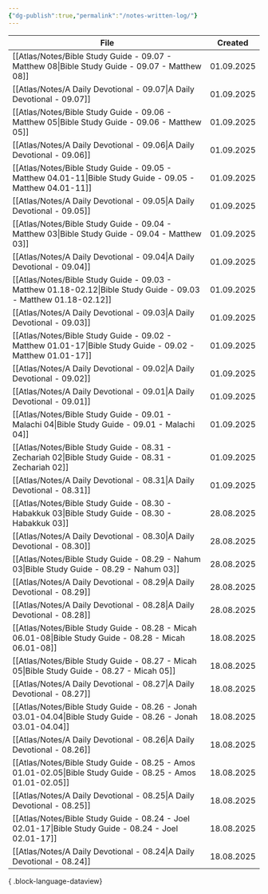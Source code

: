 ```yaml
---
{"dg-publish":true,"permalink":"/notes-written-log/"}
---
```


| File                                                                                                                | Created    |
| ------------------------------------------------------------------------------------------------------------------- | ---------- |
| [[Atlas/Notes/Bible Study Guide - 09.07 - Matthew 08\|Bible Study Guide - 09.07 - Matthew 08]]                   | 01.09.2025 |
| [[Atlas/Notes/A Daily Devotional - 09.07\|A Daily Devotional - 09.07]]                                           | 01.09.2025 |
| [[Atlas/Notes/Bible Study Guide - 09.06 - Matthew 05\|Bible Study Guide - 09.06 - Matthew 05]]                   | 01.09.2025 |
| [[Atlas/Notes/A Daily Devotional - 09.06\|A Daily Devotional - 09.06]]                                           | 01.09.2025 |
| [[Atlas/Notes/Bible Study Guide - 09.05 - Matthew 04.01-11\|Bible Study Guide - 09.05 - Matthew 04.01-11]]       | 01.09.2025 |
| [[Atlas/Notes/A Daily Devotional - 09.05\|A Daily Devotional - 09.05]]                                           | 01.09.2025 |
| [[Atlas/Notes/Bible Study Guide - 09.04 - Matthew 03\|Bible Study Guide - 09.04 - Matthew 03]]                   | 01.09.2025 |
| [[Atlas/Notes/A Daily Devotional - 09.04\|A Daily Devotional - 09.04]]                                           | 01.09.2025 |
| [[Atlas/Notes/Bible Study Guide - 09.03 - Matthew 01.18-02.12\|Bible Study Guide - 09.03 - Matthew 01.18-02.12]] | 01.09.2025 |
| [[Atlas/Notes/A Daily Devotional - 09.03\|A Daily Devotional - 09.03]]                                           | 01.09.2025 |
| [[Atlas/Notes/Bible Study Guide - 09.02 - Matthew 01.01-17\|Bible Study Guide - 09.02 - Matthew 01.01-17]]       | 01.09.2025 |
| [[Atlas/Notes/A Daily Devotional - 09.02\|A Daily Devotional - 09.02]]                                           | 01.09.2025 |
| [[Atlas/Notes/A Daily Devotional - 09.01\|A Daily Devotional - 09.01]]                                           | 01.09.2025 |
| [[Atlas/Notes/Bible Study Guide - 09.01 - Malachi 04\|Bible Study Guide - 09.01 - Malachi 04]]                   | 01.09.2025 |
| [[Atlas/Notes/Bible Study Guide - 08.31 - Zechariah 02\|Bible Study Guide - 08.31 - Zechariah 02]]               | 01.09.2025 |
| [[Atlas/Notes/A Daily Devotional - 08.31\|A Daily Devotional - 08.31]]                                           | 01.09.2025 |
| [[Atlas/Notes/Bible Study Guide - 08.30 - Habakkuk 03\|Bible Study Guide - 08.30 - Habakkuk 03]]                 | 28.08.2025 |
| [[Atlas/Notes/A Daily Devotional - 08.30\|A Daily Devotional - 08.30]]                                           | 28.08.2025 |
| [[Atlas/Notes/Bible Study Guide - 08.29 - Nahum 03\|Bible Study Guide - 08.29 - Nahum 03]]                       | 28.08.2025 |
| [[Atlas/Notes/A Daily Devotional - 08.29\|A Daily Devotional - 08.29]]                                           | 28.08.2025 |
| [[Atlas/Notes/A Daily Devotional - 08.28\|A Daily Devotional - 08.28]]                                           | 28.08.2025 |
| [[Atlas/Notes/Bible Study Guide - 08.28 - Micah 06.01-08\|Bible Study Guide - 08.28 - Micah 06.01-08]]           | 18.08.2025 |
| [[Atlas/Notes/Bible Study Guide - 08.27 - Micah 05\|Bible Study Guide - 08.27 - Micah 05]]                       | 18.08.2025 |
| [[Atlas/Notes/A Daily Devotional - 08.27\|A Daily Devotional - 08.27]]                                           | 18.08.2025 |
| [[Atlas/Notes/Bible Study Guide - 08.26 - Jonah 03.01-04.04\|Bible Study Guide - 08.26 - Jonah 03.01-04.04]]     | 18.08.2025 |
| [[Atlas/Notes/A Daily Devotional - 08.26\|A Daily Devotional - 08.26]]                                           | 18.08.2025 |
| [[Atlas/Notes/Bible Study Guide - 08.25 - Amos 01.01-02.05\|Bible Study Guide - 08.25 - Amos 01.01-02.05]]       | 18.08.2025 |
| [[Atlas/Notes/A Daily Devotional - 08.25\|A Daily Devotional - 08.25]]                                           | 18.08.2025 |
| [[Atlas/Notes/Bible Study Guide - 08.24 - Joel 02.01-17\|Bible Study Guide - 08.24 - Joel 02.01-17]]             | 18.08.2025 |
| [[Atlas/Notes/A Daily Devotional - 08.24\|A Daily Devotional - 08.24]]                                           | 18.08.2025 |

{ .block-language-dataview}

